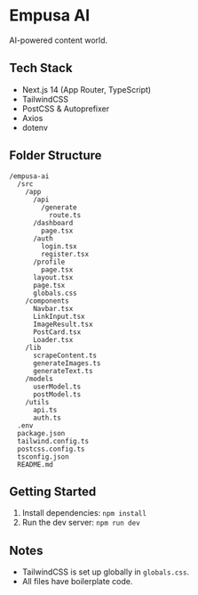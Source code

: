 # Empusa AI

AI-powered content world.

## Tech Stack
- Next.js 14 (App Router, TypeScript)
- TailwindCSS
- PostCSS & Autoprefixer
- Axios
- dotenv

## Folder Structure
```
/empusa-ai
  /src
    /app
      /api
        /generate
          route.ts
      /dashboard
        page.tsx
      /auth
        login.tsx
        register.tsx
      /profile
        page.tsx
      layout.tsx
      page.tsx
      globals.css
    /components
      Navbar.tsx
      LinkInput.tsx
      ImageResult.tsx
      PostCard.tsx
      Loader.tsx
    /lib
      scrapeContent.ts
      generateImages.ts
      generateText.ts
    /models
      userModel.ts
      postModel.ts
    /utils
      api.ts
      auth.ts
  .env
  package.json
  tailwind.config.ts
  postcss.config.ts
  tsconfig.json
  README.md
```

## Getting Started
1. Install dependencies: `npm install`
2. Run the dev server: `npm run dev`

## Notes
- TailwindCSS is set up globally in `globals.css`.
- All files have boilerplate code. 